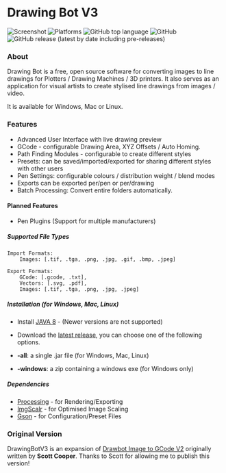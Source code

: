 # Drawing Bot V3
![Screenshot](https://github.com/SonarSonic/Drawbot_image_to_gcode_v3/blob/master/images/ScreenshotV101.PNG?raw=true)
![Platforms](https://img.shields.io/badge/platform-Windows%2C%20Mac%2C%20Linux-green)
![GitHub top language](https://img.shields.io/github/languages/top/SonarSonic/DrawingBotV3)
![GitHub](https://img.shields.io/github/license/SonarSonic/DrawingBotV3)
![GitHub release (latest by date including pre-releases)](https://img.shields.io/github/v/release/SonarSonic/DrawingBotV3?include_prereleases)
### About
Drawing Bot is a free, open source software for converting images to line drawings for Plotters / Drawing Machines / 3D printers. It also serves as an application for visual artists to create stylised line drawings from images / video.

It is available for Windows, Mac or Linux.

### Features
- Advanced User Interface with live drawing preview
- GCode - configurable Drawing Area, XYZ Offsets / Auto Homing.
- Path Finding Modules - configurable to create different styles
- Presets: can be saved/imported/exported for sharing different styles with other users
- Pen Settings: configurable colours / distribution weight / blend modes
- Exports can be exported per/pen or per/drawing
- Batch Processing: Convert entire folders automatically.

#### Planned Features
- Pen Plugins (Support for multiple manufacturers)

##### Supported File Types
```text
Import Formats: 
    Images: [.tif, .tga, .png, .jpg, .gif, .bmp, .jpeg] 
       
Export Formats: 
    GCode: [.gcode, .txt],
    Vectors: [.svg, .pdf],
    Images: [.tif, .tga, .png, .jpg, .jpeg]
```

##### Installation (for Windows, Mac, Linux)
- Install [JAVA 8](https://www.java.com/en/download/) - (Newer versions are not supported)
- Download the [latest release](https://github.com/SonarSonic/DrawingBotV3/releases), you can choose one of the following options.


- **-all**: a single .jar file (for Windows, Mac, Linux) 
- **-windows**: a zip containing a windows exe (for Windows only)


##### Dependencies

- [Processing](https://github.com/processing/processing) - for Rendering/Exporting
- [ImgScalr](https://github.com/rkalla/imgscalr) - for Optimised Image Scaling
- [Gson](https://github.com/google/gson) - for Configuration/Preset Files

### Original Version
DrawingBotV3 is an expansion of [Drawbot Image to GCode V2](https://github.com/Scott-Cooper/Drawbot_image_to_gcode_v2) originally written by **Scott Cooper**. Thanks to Scott for allowing me to publish this version!
